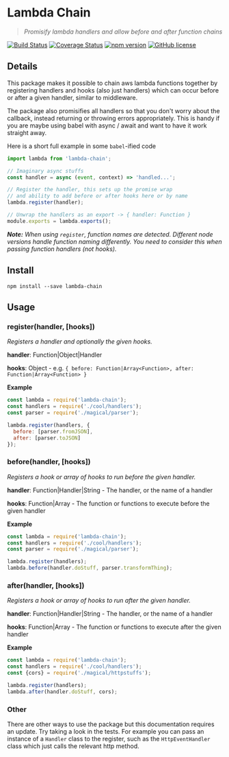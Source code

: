 # Lambda Chain

> _Promisify lambda handlers and allow before and after function chains_

[![Build Status](https://travis-ci.org/lteacher/lambda-chain.svg?branch=master)](https://travis-ci.org/lteacher/lambda-chain)
[![Coverage Status](https://coveralls.io/repos/github/lteacher/lambda-chain/badge.svg?branch=master)](https://coveralls.io/github/lteacher/lambda-chain?branch=master)
[![npm version](https://badge.fury.io/js/lambda-chain.svg)](https://badge.fury.io/js/lambda-chain)
[![GitHub license](https://img.shields.io/badge/license-MIT-blue.svg)](https://raw.githubusercontent.com/lteacher/lambda-chain/master/LICENSE.md)

## Details

This package makes it possible to chain aws lambda functions together by registering handlers and hooks (also just handlers) which can occur before or after a given handler, similar to middleware.

The package also promisifies all handlers so that you don't worry about the callback, instead returning or throwing errors appropriately. This is handy if you are maybe using babel with async / await and want to have it work straight away.

Here is a short full example in some `babel`-ified code

```javascript
import lambda from 'lambda-chain';

// Imaginary async stuffs
const handler = async (event, context) => 'handled...';

// Register the handler, this sets up the promise wrap
// and ability to add before or after hooks here or by name
lambda.register(handler);

// Unwrap the handlers as an export -> { handler: Function }
module.exports = lambda.exports();
```

_**Note:** When using `register`, function names are detected. Different node versions handle function naming differently. You need to consider this when passing function handlers (not hooks)._



## Install

`npm install --save lambda-chain`

## Usage

### register(handler, [hooks])

_Registers a handler and optionally the given hooks._

**handler**: Function|Object|Handler

**hooks**: Object - e.g. ``{ before: Function|Array<Function>, after: Function|Array<Function> }``

**Example**
```javascript
const lambda = require('lambda-chain');
const handlers = require('./cool/handlers');
const parser = require('./magical/parser');

lambda.register(handlers, {
  before: [parser.fromJSON],
  after: [parser.toJSON]
});
```


### before(handler, [hooks])

_Registers a hook or array of hooks to run before the given handler._

**handler**: Function|Handler|String - The handler, or the name of a handler

**hooks**: Function|Array<Function> - The function or functions to execute before the given handler

**Example**
```javascript
const lambda = require('lambda-chain');
const handlers = require('./cool/handlers');
const parser = require('./magical/parser');

lambda.register(handlers);
lambda.before(handler.doStuff, parser.transformThing);
```

### after(handler, [hooks])

_Registers a hook or array of hooks to run after the given handler._

**handler**: Function|Handler|String - The handler, or the name of a handler

**hooks**: Function|Array<Function> - The function or functions to execute after the given handler

**Example**
```javascript
const lambda = require('lambda-chain');
const handlers = require('./cool/handlers');
const {cors} = require('./magical/httpstuffs');

lambda.register(handlers);
lambda.after(handler.doStuff, cors);
```

### Other

There are other ways to use the package but this documentation requires an update. Try taking a look in the tests. For example you can pass an instance of a `Handler` class to the register, such as the `HttpEventHandler` class which just calls the relevant http method.
